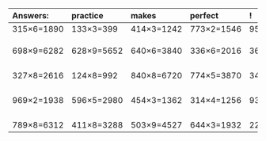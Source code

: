 | Answers: | practice | makes | perfect | ! |
| :--- | :--- | :--- | :--- | :--- |
| 315×6=1890 | 133×3=399 | 414×3=1242 | 773×2=1546 | 951×7=6657 | 
|   |   |   |   |   | 
|   |   |   |   |   | 
|   |   |   |   |   | 
| 698×9=6282 | 628×9=5652 | 640×6=3840 | 336×6=2016 | 368×9=3312 | 
|   |   |   |   |   | 
|   |   |   |   |   | 
|   |   |   |   |   | 
|   |   |   |   |   | 
| 327×8=2616 | 124×8=992 | 840×8=6720 | 774×5=3870 | 342×9=3078 | 
|   |   |   |   |   | 
|   |   |   |   |   | 
|   |   |   |   |   | 
|   |   |   |   |   | 
| 969×2=1938 | 596×5=2980 | 454×3=1362 | 314×4=1256 | 937×3=2811 | 
|   |   |   |   |   | 
|   |   |   |   |   | 
|   |   |   |   |   | 
|   |   |   |   |   | 
| 789×8=6312 | 411×8=3288 | 503×9=4527 | 644×3=1932 | 225×4=900 | 
